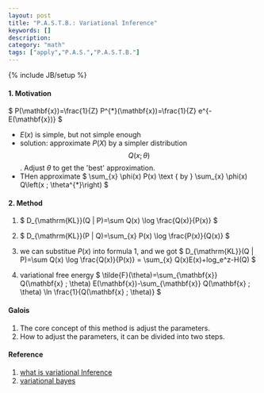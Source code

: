```yaml
---
layout: post
title: "P.A.S.T.B.: Variational Inference"
keywords: [] 
description: 
category: "math"
tags: ["apply","P.A.S.","P.A.S.T.B."]
---
```

{% include JB/setup %}

#### 1. Motivation
$
P(\mathbf{x})=\frac{1}{Z} P^{*}(\mathbf{x})=\frac{1}{Z} e^{-E(\mathbf{x})}
$
- $E(x)$ is simple, but not simple enough
- solution: approximate $P(X)$ by a simpler distribution $$Q(x;\theta)$$.
  Adjust $\theta$ to get the 'best' approximation.
- THen approximate $
\sum_{x} \phi(x) P(x) \text { by } \sum_{x} \phi(x) Q\left(x ; \theta^{*}\right)
$

#### 2. Method
1. $
D_{\mathrm{KL}}(Q \| P)=\sum Q(x) \log \frac{Q(x)}{P(x)}
$
2. $
D_{\mathrm{KL}}(P \| Q)=\sum_{x} P(x) \log \frac{P(x)}{Q(x)}
$

3. we can substitue $P(x)$ into formula 1, and we got
$
D_{\mathrm{KL}}(Q \| P)=\sum Q(x) \log \frac{Q(x)}{P(x)}
= \sum_{x} Q(x)E(x)+log_e^z-H(Q)
$
4. variational free energy
$
\tilde{F}(\theta)=\sum_{\mathbf{x}} Q(\mathbf{x} ; \theta) E(\mathbf{x})-\sum_{\mathbf{x}} Q(\mathbf{x} ; \theta) \ln \frac{1}{Q(\mathbf{x} ; \theta)}
$







#### Galois
1. The core concept of this method is adjust the parameters.
2. How to adjust the parameters, it can be divided into two steps.




#### Reference
1. [what is variational Inference](https://www.quora.com/What-is-variational-inference)
1. [variational bayes](https://www.cs.princeton.edu/courses/archive/fall11/cos597C/lectures/variational-inference-i.pdf)
